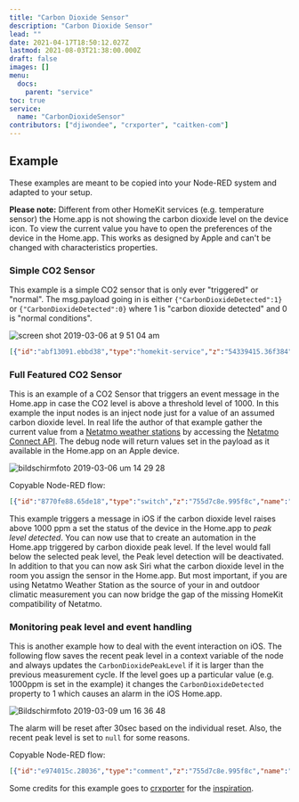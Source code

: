 ```yaml
---
title: "Carbon Dioxide Sensor"
description: "Carbon Dioxide Sensor"
lead: ""
date: 2021-04-17T18:50:12.027Z
lastmod: 2021-08-03T21:38:00.000Z
draft: false
images: []
menu:
  docs:
    parent: "service"
toc: true
service:
  name: "CarbonDioxideSensor"
contributors: ["djiwondee", "crxporter", "caitken-com"]
---
```


## Example

These examples are meant to be copied into your Node-RED system and adapted to your setup.

**Please note:** Different from other HomeKit services (e.g. temperature sensor) the Home.app is not showing the carbon dioxide level on the device icon. To view the current value you have to open the preferences of the device in the Home.app. This works as designed by Apple and can't be changed with characteristics properties.

### Simple CO2 Sensor

This example is a simple CO2 sensor that is only ever "triggered" or "normal".
The msg.payload going in is either `{"CarbonDioxideDetected":1}` or `{"CarbonDioxideDetected":0}` where 1 is "carbon dioxide detected" and 0 is "normal conditions".

![screen shot 2019-03-06 at 9 51 04 am](https://user-images.githubusercontent.com/38265886/53894230-5cebb780-3ff5-11e9-81d8-fb1ec6fad816.png)

```json
[{"id":"abf13091.ebbd38","type":"homekit-service","z":"54339415.36f384","bridge":"b070e578.4eca1","name":"Simple CO2","serviceName":"CarbonDioxideSensor","topic":"","manufacturer":"Default Manufacturer","model":"Default Model","serialNo":"Default Serial Number","characteristicProperties":"{}","x":870,"y":380,"wires":[["e1bd6875.39b18"]]},{"id":"e1bd6875.39b18","type":"debug","z":"54339415.36f384","name":"CO2 Debug","active":true,"tosidebar":true,"console":false,"tostatus":false,"complete":"payload","x":1050,"y":380,"wires":[]},{"id":"46f9e422.63a86c","type":"inject","z":"54339415.36f384","name":"Detected","topic":"","payload":"{\"CarbonDioxideDetected\":1}","payloadType":"json","repeat":"","crontab":"","once":false,"onceDelay":0.1,"x":680,"y":360,"wires":[["abf13091.ebbd38"]]},{"id":"ea1120d0.634c88","type":"inject","z":"54339415.36f384","name":"Not Detected","topic":"","payload":"{\"CarbonDioxideDetected\":0}","payloadType":"json","repeat":"","crontab":"","once":false,"onceDelay":0.1,"x":670,"y":400,"wires":[["abf13091.ebbd38"]]},{"id":"b070e578.4eca1","type":"homekit-bridge","z":"","bridgeName":"Node-Red-Homekit-Bridge","pinCode":"270-21-969","port":"34567","allowInsecureRequest":false,"manufacturer":"Default Manufacturer","model":"Default Model","serialNo":"Default Serial Number"}]
```

### Full Featured CO2 Sensor

This is an example of a CO2 Sensor that triggers an event message in the Home.app in case the CO2 level is above a threshold level of 1000.
In this example the input nodes is an inject node just for a value of an assumed carbon dioxide level. In real life the author of that example gather the current value from a [Netatmo weather stations](https://www.netatmo.com/en-eu/weather?force_locale=en-eu) by accessing the [Netatmo Connect API](https://dev.netatmo.com/en-US/resources/technical/introduction). The debug node will return values set in the payload as it available in the Home.app on an Apple device.

![bildschirmfoto 2019-03-06 um 14 29 28](https://user-images.githubusercontent.com/37173958/53884669-6b00fe80-401c-11e9-8709-2cee51974111.png)


Copyable Node-RED flow:
```json
[{"id":"8770fe88.65de18","type":"switch","z":"755d7c8e.995f8c","name":"Check CO2 Peaklevel","property":"payload","propertyType":"msg","rules":[{"t":"gt","v":"1000","vt":"str"},{"t":"else"}],"checkall":"true","repair":false,"outputs":2,"x":480,"y":680,"wires":[["3cf3572b.dd77f"],["aab3e31b.79b0e8"]]},{"id":"3cf3572b.dd77f","type":"change","z":"755d7c8e.995f8c","name":"Set HkMsg CO2 PeakLevel Detected","rules":[{"t":"set","p":"payload.CarbonDioxidePeakLevel","pt":"msg","to":"payload","tot":"msg"},{"t":"move","p":"payload","pt":"msg","to":"payload.CarbonDioxideLevel","tot":"msg"},{"t":"set","p":"payload.CarbonDioxideDetected","pt":"msg","to":"1","tot":"num"},{"t":"set","p":"payload.StatusActive","pt":"msg","to":"true","tot":"bool"}],"action":"","property":"","from":"","to":"","reg":false,"x":790,"y":660,"wires":[["b447171f.8d65d"]]},{"id":"aab3e31b.79b0e8","type":"change","z":"755d7c8e.995f8c","name":"Set HkMsg CO2 No PeakLevel Detected","rules":[{"t":"set","p":"payload.CarbonDioxidePeakLevel","pt":"msg","to":"payload","tot":"msg"},{"t":"move","p":"payload","pt":"msg","to":"payload.CarbonDioxideLevel","tot":"msg"},{"t":"set","p":"payload.CarbonDioxideDetected","pt":"msg","to":"0","tot":"num"},{"t":"set","p":"payload.StatusActive","pt":"msg","to":"true","tot":"bool"}],"action":"","property":"","from":"","to":"","reg":false,"x":780,"y":700,"wires":[["b447171f.8d65d"]]},{"id":"ad845a09.a164e","type":"debug","z":"755d7c8e.995f8c","name":"CO2 Debug","active":true,"tosidebar":true,"console":false,"tostatus":false,"complete":"payload","x":1210,"y":680,"wires":[]},{"id":"aae48b15.370328","type":"inject","z":"755d7c8e.995f8c","name":"Inject 567 ppm","topic":"","payload":"567","payloadType":"num","repeat":"","crontab":"","once":false,"onceDelay":0.1,"x":260,"y":660,"wires":[["8770fe88.65de18"]]},{"id":"ac3f99c0.5a69b","type":"inject","z":"755d7c8e.995f8c","name":"Inject 1357 ppm (above peak level)","topic":"","payload":"1357","payloadType":"num","repeat":"","crontab":"","once":false,"onceDelay":0.1,"x":200,"y":700,"wires":[["8770fe88.65de18"]]},{"id":"b447171f.8d65d","type":"homekit-service","z":"755d7c8e.995f8c","bridge":"62369164.fea14","name":"CO2","serviceName":"CarbonDioxideSensor","topic":"","manufacturer":"Default Manufacturer","model":"Default Model","serialNo":"Default Serial Number","characteristicProperties":"{\n    \"StatusActive\" : true,\n    \"CarbonDioxideLevel\" : 0,\n    \"CarbonDioxidePeakLevel\" : 1000,\n    \"CarbonDioxideDetected\" : 0\n}","x":1050,"y":680,"wires":[["ad845a09.a164e"]]},{"id":"e974015c.28036","type":"comment","z":"755d7c8e.995f8c","name":"Simulate CO2 Level","info":"","x":130,"y":600,"wires":[]},{"id":"2bf9335e.50b4a4","type":"comment","z":"755d7c8e.995f8c","name":"Set and Check Peak Level","info":"","x":490,"y":600,"wires":[]},{"id":"d9d67e9b.e3bdd8","type":"comment","z":"755d7c8e.995f8c","name":"Set Payload according to HAP specification","info":"","x":790,"y":600,"wires":[]},{"id":"62369164.fea14","type":"homekit-bridge","z":"","bridgeName":"Node-Red-Homekit-Bridge","pinCode":"270-21-969","port":"34567","allowInsecureRequest":false,"manufacturer":"Default Manufacturer","model":"Default Model","serialNo":"Default Serial Number"}]
```
This example triggers a message in iOS if the carbon dioxide level raises above 1000 ppm a set the status of the device in the Home.app to _peak level detected_. You can now use that to create an automation in the Home.app triggered by carbon dioxide peak level. If the level would fall below the selected peak level, the Peak level detection will be deactivated. In addition to that you can now ask Siri what the carbon dioxide level in the room you assign the sensor in the Home.app. But most important, if you are using Netatmo Weather Station as the source of your in and outdoor climatic measurement you can now bridge the gap of the missing HomeKit compatibility of Netatmo.

### Monitoring peak level and event handling

This is another example how to deal with the event interaction on iOS. The following flow saves the recent peak level in a context variable of the node and always updates the `CarbonDioxidePeakLevel` if it is larger than the previous measurement cycle.
If the level goes up a particular value (e.g. 1000ppm is set in the example) it changes the `CarbonDioxideDetected` property to 1 which causes an alarm in the iOS Home.app.

![Bildschirmfoto 2019-03-09 um 16 36 48](https://user-images.githubusercontent.com/37173958/54073667-4e69fe00-428a-11e9-91e7-3f29bc87ea33.png)

The alarm will be reset after 30sec based on the individual reset. Also, the recent peak level is set to `null` for some reasons.

Copyable Node-RED flow:
```json
[{"id":"e974015c.28036","type":"comment","z":"755d7c8e.995f8c","name":"Simulate CO2 Level","info":"","x":130,"y":820,"wires":[]},{"id":"2bf9335e.50b4a4","type":"comment","z":"755d7c8e.995f8c","name":"Check peak level and reset alarm","info":"","x":830,"y":820,"wires":[]},{"id":"d9d67e9b.e3bdd8","type":"comment","z":"755d7c8e.995f8c","name":"Set Payload according to HAP specification","info":"","x":510,"y":820,"wires":[]},{"id":"83ebb81b.259b28","type":"comment","z":"755d7c8e.995f8c","name":"Event Notification for CO2 Peak Level","info":"","x":850,"y":880,"wires":[]},{"id":"2c7015be.019e32","type":"homekit-service","z":"755d7c8e.995f8c","bridge":"890aedc6.d0b418","name":"CO2 Sensor","serviceName":"CarbonDioxideSensor","topic":"","manufacturer":"Default Manufacturer","model":"Default Model","serialNo":"Default Serial Number","characteristicProperties":"{\n    \"CarbonDioxideLevel\" : 0,\n    \"CarbonDioxidePeakLevel\": 1000,\n    \"CarbonDioxideDetected\" : 0,\n    \"StatusActive\" : true\n}","x":770,"y":1040,"wires":[[]]},{"id":"3022ebf7.8a551c","type":"function","z":"755d7c8e.995f8c","name":"Detect Highest Value","func":"var currentCo2PeakLevel = context.get('lastCo2PeakLevel') || 0;\n\nvar newMsg = {};\nnewMsg.payload = {\n    \"CarbonDioxidePeakLevel\" : currentCo2PeakLevel,\n    \"CarbonDioxideDetected\" : 0\n};\n\n// Check new Peak-Level\nif (msg.payload.CarbonDioxideLevel > currentCo2PeakLevel) {\n    context.set('lastCo2PeakLevel', newMsg.payload.CarbonDioxideLevel);\n    newMsg.payload.CarbonDioxidePeakLevel = msg.payload.CarbonDioxideLevel;\n}\n\n// Check Peak in critical level\nif (msg.payload.CarbonDioxideLevel >= 1000) {\n    newMsg.payload.CarbonDioxideDetected = 1;\n} \n\nreturn newMsg;","outputs":1,"noerr":0,"x":800,"y":920,"wires":[["c5c3ed3e.6b786"]]},{"id":"ad3b0eb7.5f9ba","type":"change","z":"755d7c8e.995f8c","name":"Reset Payload for HkMsg CO2","rules":[{"t":"set","p":"payload","pt":"msg","to":"{\"CarbonDioxidePeakLevel\":null,\"CarbonDioxideDetected\":0}","tot":"json"}],"action":"","property":"","from":"","to":"","reg":false,"x":470,"y":1040,"wires":[["2c7015be.019e32"]]},{"id":"103a2552.ac770b","type":"change","z":"755d7c8e.995f8c","name":"Set payload to HkMsg CO2","rules":[{"t":"move","p":"payload","pt":"msg","to":"payload.CarbonDioxideLevel","tot":"msg"},{"t":"set","p":"payload.StatusActive","pt":"msg","to":"true","tot":"bool"}],"action":"","property":"","from":"","to":"","reg":false,"x":460,"y":980,"wires":[["2c7015be.019e32","3022ebf7.8a551c"]]},{"id":"c5c3ed3e.6b786","type":"trigger","z":"755d7c8e.995f8c","op1":"","op2":"{\"CarbonDioxideDetected\" : 0}","op1type":"pay","op2type":"json","duration":"30","extend":false,"units":"s","reset":"","bytopic":"all","name":"Reset Detection after 30 sec","x":820,"y":980,"wires":[["2c7015be.019e32"]]},{"id":"d76e543e.1085e","type":"inject","z":"755d7c8e.995f8c","name":"Reset","topic":"","payload":"true","payloadType":"bool","repeat":"","crontab":"","once":false,"onceDelay":0.1,"x":110,"y":1040,"wires":[["ad3b0eb7.5f9ba"]]},{"id":"94a11c82.273ca8","type":"inject","z":"755d7c8e.995f8c","name":"0 ppm","topic":"","payload":"0","payloadType":"num","repeat":"","crontab":"","once":false,"onceDelay":0.1,"x":110,"y":900,"wires":[["103a2552.ac770b"]]},{"id":"9e4aeb3f.0bc4e","type":"inject","z":"755d7c8e.995f8c","name":"678 ppm","topic":"","payload":"678","payloadType":"num","repeat":"","crontab":"","once":false,"onceDelay":0.1,"x":120,"y":940,"wires":[["103a2552.ac770b"]]},{"id":"3ccbca9e.00895e","type":"inject","z":"755d7c8e.995f8c","name":"1357 ppm","topic":"","payload":"1357","payloadType":"num","repeat":"","crontab":"","once":false,"onceDelay":0.1,"x":120,"y":980,"wires":[["103a2552.ac770b"]]},{"id":"890aedc6.d0b418","type":"homekit-bridge","z":"","bridgeName":"Node-Red-HAP-Bridge-02","pinCode":"222-22-222","port":"","allowInsecureRequest":false,"manufacturer":"Default Manufacturer","model":"Default Model","serialNo":"Default Serial Number"}]
```

Some credits for this example goes to [crxporter](https://github.com/crxporter) for the [inspiration]( https://github.com/NRCHKB/node-red-contrib-homekit-bridged/issues/50#issuecomment-470117208).
